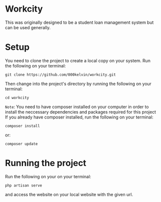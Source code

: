 # Workcity
This was originally designed to be a student loan management system but can be used generally.

# Setup
You need to clone the project to create a local copy on your system.
Run the following on your terminal:
```
git clone https://github.com/000kelvin/workcity.git
```
Then change into the project's directory by running the following on your terminal:
```
cd workcity
```
```Note```: You need to have composer installed on your computer in order to install the neccessary dependencies and packages required for this project
If you already have composer installed, run the following on your terminal:
```
composer install
```
or:
```
composer update
```

# Running the project
Run the following on your on your terminal:
```
php artisan serve
```
and access the website on your local website with the given url.

